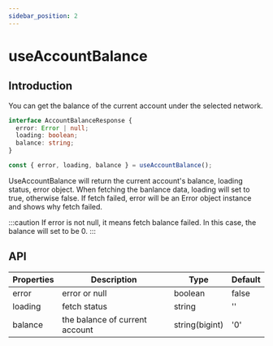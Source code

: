 ```yaml
---
sidebar_position: 2
---
```


# useAccountBalance

## Introduction

You can get the balance of the current account under the selected network.

```ts
interface AccountBalanceResponse {
  error: Error | null;
  loading: boolean;
  balance: string;
}

const { error, loading, balance } = useAccountBalance();
```

UseAccountBalance will return the current account's balance, loading status, error object. When fetching the banlance data, loading will set to true, otherwise false. If fetch failed, error will be an Error object instance and shows why fetch failed.

:::caution
If error is not null, it means fetch balance failed. In this case, the balance will set to be 0.
:::

## API

| Properties | Description                    | Type    | Default |
| ---------- | ------------------------------ | ------- | ------- |
| error      | error or null                  | boolean | false   |
| loading    | fetch status                   | string  | ''      |
| balance    | the balance of current account | string(bigint)  | '0'     |
